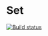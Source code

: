 # Set

[![Build status](https://ci.appveyor.com/api/projects/status/cmwgb3ut1vdj78hh?svg=true)](https://ci.appveyor.com/project/lan-mak/set)
